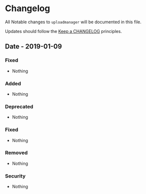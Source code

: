 # Changelog

All Notable changes to `uploadmanager` will be documented in this file.

Updates should follow the [Keep a CHANGELOG](http://keepachangelog.com/) principles.

## Date - 2019-01-09

### Fixed
- Nothing

### Added
- Nothing

### Deprecated
- Nothing

### Fixed
- Nothing

### Removed
- Nothing

### Security
- Nothing
